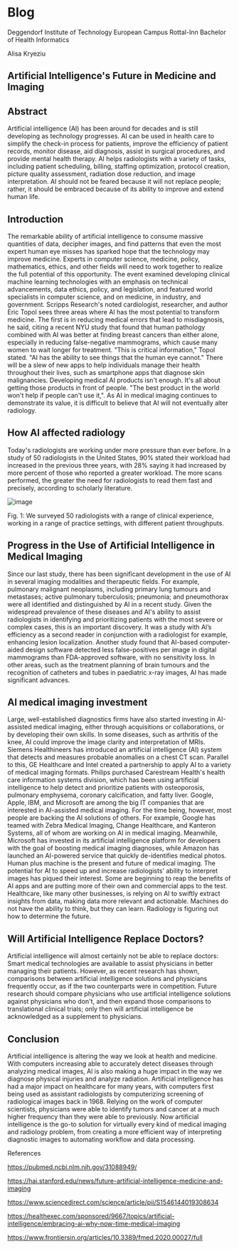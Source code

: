 # Blog
Deggendorf Institute of Technology
European Campus Rottal-Inn
Bachelor of Health Informatics



Alisa Kryeziu

## Artificial Intelligence's Future in Medicine and Imaging



## Abstract 
Artificial intelligence (AI) has been around for decades and is still developing as technology progresses. AI can be used in health care to simplify the check-in process for patients, improve the efficiency of patient records, monitor disease, aid diagnosis, assist in surgical procedures, and provide mental health therapy. AI helps radiologists with a variety of tasks, including patient scheduling, billing, staffing optimization, protocol creation, picture quality assessment, radiation dose reduction, and image interpretation. AI should not be feared because it will not replace people; rather, it should be embraced because of its ability to improve and extend human life.



## Introduction

The remarkable ability of artificial intelligence to consume massive quantities of data, decipher images, and find patterns that even the most expert human eye misses has sparked hope that the technology may improve medicine. Experts in computer science, medicine, policy, mathematics, ethics, and other fields will need to work together to realize the full potential of this opportunity. The event examined developing clinical machine learning technologies with an emphasis on technical advancements, data ethics, policy, and legislation, and featured world specialists in computer science, and on medicine, in industry, and government. Scripps Research's noted cardiologist, researcher, and author Eric Topol sees three areas where AI has the most potential to transform medicine. The first is in reducing medical errors that lead to misdiagnosis, he said, citing a recent NYU study that found that human pathology combined with AI was better at finding breast cancers than either alone, especially in reducing false-negative mammograms, which cause many women to wait longer for treatment. "This is critical information," Topol stated. "AI has the ability to see things that the human eye cannot." There will be a slew of new apps to help individuals manage their health throughout their lives, such as smartphone apps that diagnose skin malignancies. Developing medical AI products isn't enough. It's all about getting those products in front of people. "The best product in the world won't help if people can't use it,". As AI in medical imaging continues to demonstrate its value, it is difficult to believe that AI will not eventually alter radiology.

## How Al affected radiology

Today's radiologists are working under more pressure than ever before. In a study of 50 radiologists in the United States, 90% stated their workload had increased in the previous three years, with 28% saying it had increased by more percent of those who reported a greater workload. The more scans performed, the greater the need for radiologists to read them fast and precisely, according to scholarly literature.

![image](https://user-images.githubusercontent.com/98389011/152228972-a699cd2a-b723-47a1-bf21-f7ac2841e68f.png)

Fig. 1: We surveyed 50 radiologists with a range of clinical experience, working in a range of practice settings, with different patient throughputs.

 ## Progress in the Use of Artificial Intelligence in Medical Imaging

Since our last study, there has been significant development in the use of AI in several imaging modalities and therapeutic fields. For example, pulmonary malignant neoplasms, including primary lung tumours and metastases; active pulmonary tuberculosis; pneumonia; and pneumothorax were all identified and distinguished by AI in a recent study. Given the widespread prevalence of these diseases and AI's ability to assist radiologists in identifying and prioritizing patients with the most severe or complex cases, this is an important discovery. It was a study with Al’s efficiency as a second reader in conjunction with a radiologist for example, enhancing lesion localization. Another study found that AI-based computer-aided design software detected less false-positives per image in digital mammograms than FDA-approved software, with no sensitivity loss. In other areas, such as the treatment planning of brain tumours and the recognition of catheters and tubes in paediatric x-ray images, AI has made significant advances.



## Al medical imaging investment

Large, well-established diagnostics firms have also started investing in AI-assisted medical imaging, either through acquisitions or collaborations, or by developing their own skills. In some diseases, such as arthritis of the knee, AI could improve the image clarity and interpretation of MRIs. Siemens Healthineers has introduced an artificial intelligence (AI) system that detects and measures probable anomalies on a chest CT scan. Parallel to this, GE Healthcare and Intel created a partnership to apply AI to a variety of medical imaging formats. Philips purchased Carestream Health's health care information systems division, which has been using artificial intelligence to help detect and prioritize patients with osteoporosis, pulmonary emphysema, coronary calcification, and fatty liver. Google, Apple, IBM, and Microsoft are among the big IT companies that are interested in AI-assisted medical imaging. For the time being, however, most people are backing the AI solutions of others. For example, Google has teamed with Zebra Medical Imaging, Change Healthcare, and Kanteron Systems, all of whom are working on AI in medical imaging. Meanwhile, Microsoft has invested in its artificial intelligence platform for developers with the goal of boosting medical imaging diagnoses, while Amazon has launched an AI-powered service that quickly de-identifies medical photos. Human plus machine is the present and future of medical imaging. The potential for AI to speed up and increase radiologists' ability to interpret images has piqued their interest. Some are beginning to reap the benefits of AI apps and are putting more of their own and commercial apps to the test. Healthcare, like many other businesses, is relying on AI to swiftly extract insights from data, making data more relevant and actionable. Machines do not have the ability to think, but they can learn. Radiology is figuring out how to determine the future.




## Will Artificial Intelligence Replace Doctors?
Artificial intelligence will almost certainly not be able to replace doctors: Smart medical technologies are available to assist physicians in better managing their patients. However, as recent research has shown, comparisons between artificial intelligence solutions and physicians frequently occur, as if the two counterparts were in competition. Future research should compare physicians who use artificial intelligence solutions against physicians who don't, and then expand those comparisons to translational clinical trials; only then will artificial intelligence be acknowledged as a supplement to physicians.

## Conclusion 
Artificial intelligence is altering the way we look at health and medicine. With computers increasing able to accurately detect diseases through analyzing medical images, Al is also making a huge impact in the way we diagnose physical injuries and analyze radiation. Artificial intelligence has had a major impact on healthcare for many years, with computers first being used as assistant radiologists by computerizing screening of radiological images back in 1968. Relying on the work of computer scientists, physicians were able to identify tumors and cancer at a much higher frequency than they were able to previously. Now artificial intelligence is the go-to solution for virtually every kind of medical imaging and radiology problem, from creating a more efficient way of interpreting diagnostic images to automating workflow and data processing.



References

https://pubmed.ncbi.nlm.nih.gov/31088949/

https://hai.stanford.edu/news/future-artificial-intelligence-medicine-and-imaging

https://www.sciencedirect.com/science/article/pii/S1546144019308634

https://healthexec.com/sponsored/9667/topics/artificial-intelligence/embracing-ai-why-now-time-medical-imaging

https://www.frontiersin.org/articles/10.3389/fmed.2020.00027/full



